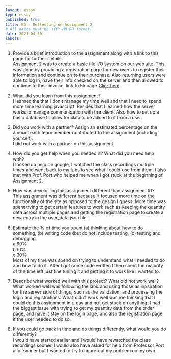 ```yaml
---
layout: essay
type: essay
published: true
title: E5 - Reflecting on Assignment 2
# All dates must be YYYY-MM-DD format!
date: 2021-04-30
labels:
---
```



1. Provide a brief introduction to the assignment along with a link to this page for further details. <br>
Assignment 2 was to create a basic file I/O system on our web site. This was done by providing a registration page for new users to register their information and continue on to their purchase. Also returning users were able to log in, have their info checked on the server and then allowed to continue to their invoice. link to E5 page
  <a href="https://dport96.github.io/ITM352/morea/150.Assignment2/experience-Assignment2_retrospective.html"> Click here</a>
  
  
2. What did you learn from this assignment? <br>
I learned the that I don't manage my time well and that I need to spend more time learning javascript. Besides that I learned how the server works to manage communication with the client. Also how to set up a basic database to allow for data to be added to it from a user.


3. Did you work with a partner? Assign an estimated percentage on the amount each team member contributed to the assignment (including yourself).<br>
I did not work with a partner on this assignment.
  
  
4. How did you get help when you needed it? What did you need help with? <br>
I looked up help on google, I watched the class recordings multiple times and went back to my labs to see what I could use from them. I also met with Prof. Port who helped me when I got stuck at the beginning of Assignment 2.
  
  
5. How was developing this assignment different than assignment #1?<br>
   This assignment was different because it focused more time on the functionality of the site as opposed to the design I guess. More time was spent trying to get certain features to work such as keeping the quantity data across multiple pages and getting the registration page to create a new entry in the user_data.json file.


6. Estimate the % of time you spent (a) thinking about how to do something, (b) writing code (but do not include testing, (c) testing and debugging <br>
  a.60% <br>
  b.10% <br>
  c.30% <br>
  Most of my time was spend on trying to understand what I needed to do and how to do it. After I got some code written I then spent the majority of the time left just fine tuning it and getting it to work like I wanted to.
  
  
7. Describe what worked well with this project? What did not work well? <br>
What worked well was following the labs and using those as inpsiration for the server side of things, such as the validation, and processing the login and registrations. What didn't work well was me thinking that I could do this assignment in a day and not get stuck on anything. I had the biggest issue with trying to get my quantity data from the order page, and have it stay on the login page, and also the registration page if the user needed to do so.


8. If you could go back in time and do things differently, what would you do differently? <br>
  I would have started earlier and I would have rewatched the class recordings sooner. I would also have asked for help from Professor Port a lot sooner but I wanted to try to figure out my problem on my own.
